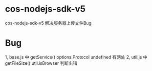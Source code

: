 # cos-nodejs-sdk-v5
cos-nodejs-sdk-v5 解决服务器上传文件Bug

# Bug
1, base.js 中 getService()  options.Protocol undefined 有两处
2, util.js 中 getFileSize() util.isBrowser  判断出错 
